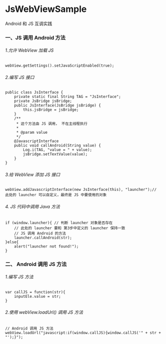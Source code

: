 # JsWebViewSample
Android 和 JS 互调实践

### 一、JS 调用 Android 方法

###### 1.允许 WebView 加载 JS
`webView.getSettings().setJavaScriptEnabled(true);`

###### 2.编写 JS 接口
``` 
public class JsInterface {
    private static final String TAG = "JsInterface";
    private JsBridge jsBridge;
    public JsInterface(JsBridge jsBridge) {
        this.jsBridge = jsBridge;
    }
    /**
     * 这个方法由 JS 调用， 不在主线程执行
     *
     * @param value
     */
    @JavascriptInterface
    public void callAndroid(String value) {
        Log.i(TAG, "value = " + value);
        jsBridge.setTextValue(value);
    }
}
```

###### 3.给 WebView 添加 JS 接口
`webView.addJavascriptInterface(new JsInterface(this), "launcher");// 此处的 launcher 可以自定义，最终是 JS 中要使用的对象 `

###### 4. JS 代码中调用 Java 方法
```
if (window.launcher){ // 判断 launcher 对象是否存在
	// 此处的 launcher 要和 第3步中定义的 launcher 保持一致
    // JS 调用 Android 的方法
    launcher.callAndroid(str);
}else{
    alert("launcher not found!");
}
```

### 二、 Android 调用 JS 方法

###### 1.编写 JS 方法
```
var callJS = function(str){
    inputEle.value = str;
}
```

###### 2.使用 webView.loadUrl() 调用 JS 方法
```
// Android 调用 JS 方法
webView.loadUrl("javascript:if(window.callJS){window.callJS('" + str + "');}");
```
